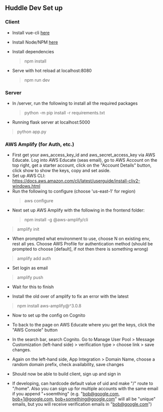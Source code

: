 ## Huddle Dev Set up

### Client

-   Install vue-cli [here](https://cli.vuejs.org/guide/installation.html)

-   Install Node/NPM [here](https://nodejs.org/en/)
-   Install dependencies

    > npm install

-   Serve with hot reload at localhost:8080
    > npm run dev

### Server

-   In /server, run the following to install all the required packages

    > python -m pip install -r requirements.txt

-   Running flask server at localhost:5000

> python app.py

### AWS Amplify (for Auth, etc.)

-   First get your aws_access_key_id and aws_secret_access_key via AWS Educate. Log into AWS Educate (seas email), go to AWS Account on the top right, get a starter account, click on the "Account Details" button, click show to show the keys, copy and set aside.
-   Set up AWS CLI: https://docs.aws.amazon.com/cli/latest/userguide/install-cliv2-windows.html
-   Run the following to configure (choose 'us-east-1' for region)
    > aws configure
-   Next set up AWS Amplify with the following in the frontend folder:
    > npm install -g @aws-amplify/cli

> amplify init

-   When prompted what environment to use, choose N on existing env, rest all yes. Choose AWS Profile for authentication method (should be prompted to choose [default], if not then there is something wrong)

> amplify add auth

- Set login as email

> amplify push

-   Wait for this to finish

-   Install the old over of amplify to fix an error with the latest

> npm install aws-amplify@^3.0.8

-   Now to set up the config on Cognito

-   To back to the page on AWS Educate where you get the keys, click the "AWS Console" button

-   In the search bar, search Cognito. Go to Manage User Pool > Message Customization (left-hand side) > verification type > choose link > save changes.

-   Again on the left-hand side, App Integration > Domain Name, choose a random domain prefix, check availability, save changes

-   Should now be able to build client, sign up and sign in

-   If developing, can hardcode default value of uid and make "/" route to "/home". Also you can sign up for multiple accounts with the same email if you append "+soemthing" (e.g. "bob@google.com, bob+1@google.com, bob+something@google.com" will all be "unique" emails, but you will receive verification emails in "bob@google.com")
